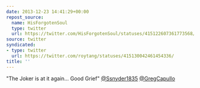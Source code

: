 ```yaml
---
date: 2013-12-23 14:41:29+00:00
repost_source:
  name: HisForgotenSoul
  type: twitter
  url: https://twitter.com/HisForgotenSoul/statuses/415122607361773568/
source: twitter
syndicated:
- type: twitter
  url: https://twitter.com/roytang/statuses/415130042461454336/
title: ''
---
```


"The Joker is at it again... Good Grief" [@Ssnyder1835](https://twitter.com/Ssnyder1835/) [@GregCapullo](https://twitter.com/GregCapullo/)